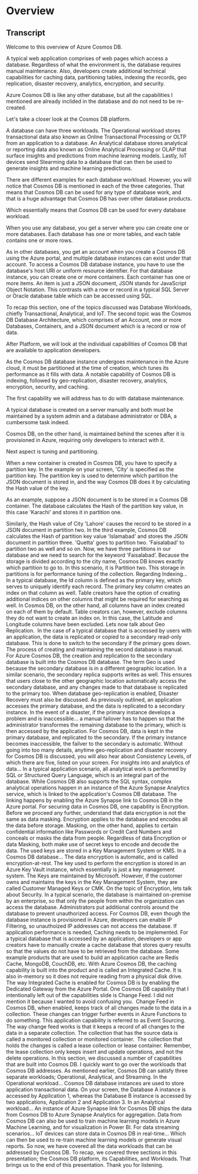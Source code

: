 # Overview

## Transcript

Welcome to this overview of Azure Cosmos DB.

A typical web application comprises of web pages which access a database. Regardless of what the environment is, the database requires manual maintenance. Also, developers create additional technical capabilities for caching data, partitioning tables, indexing the records, geo replication, disaster recovery, analytics, encryption, and security.

Azure Cosmos DB is like any other database, but all the capabilities I mentioned are already inclided in the database and do not need to be re-created.  

Let's take a closer look at the Cosmos DB platform. 

A database can have three workloads.
The Operational workload stores transactional data also known as Online Transactional Processing or OLTP from an application to a database.
An Analytical database stores analytical or reporting data also known as Online Analytical Processing or OLAP that surface insights and predictions from machine learning models.
Lastly, IoT devices send Stearming data to a database that can then be used to generate insights and machine learning predictions.

There are different examples for each database workload. However, you will notice that Cosmos DB is mentioned in each of the three categories. That means that Cosmos DB can be used for any type of database work, and that is a huge advantage that Cosmos DB has over other database products.

Which essentially means that Cosmos DB can be used for every database workload.

When you use any database, you get a server where you can create one or more databases.
Each database has one or more tables, and each table contains one or more rows.

As in other databases, you get an account when you create a Cosmos DB using the Azure portal, and multiple database instances can exist under that account.
To access a Cosmos DB database instance, you have to use the database's host URI or uniform resource identifier.
For that database instance, you can create one or more containers.
Each container has one or more items. An item is just a JSON document, JSON stands for JavaScript Object Notation. This contrasts with a row or record in a typical SQL Server or Oracle database table which can be accessed using SQL.

To recap this section, one of the topics discussed was Database Workloads, chiefly Transactional, Analytical, and IoT.
The second topic was the Cosmos DB Database Architecture, which comprises of an Account, one or more Databases, Containers, and a JSON document which is a record or row of data.

After Platform, we will look at the individual capabilities of Cosmos DB that are available to application developers.

As the Cosmos DB database instance undergoes maintenance in the Azure cloud, it must be partitioned at the time of creation, which tunes its performance as it fills with data. A notable capability of Cosmos DB is indexing, followed by geo-replication, disaster recovery, analytics, encryption, security, and caching.

The first capability we will address has to do with database maintenance.

A typical database is created on a server manually and both must be maintained by a system admin and a database administrator or DBA, a cumbersome task indeed.

Cosmos DB, on the other hand, is maintained behind the scenes after it is provisioned in Azure, requiring only developers to interact with it.

Next aspect is tuning and partitioning.

When a new container is created in Cosmos DB, you have to specify a partition key. In the example on your screen, 'City' is specified as the partition key. The partition key is used to determine which partition the JSON document is stored in, and the way Cosmos DB does it by calculating the Hash value of the key.

As an example, suppose a JSON document is to be stored in a Cosmos DB container. The database calculates the Hash of the partition key value, in this case 'Karachi' and stores it in partition one. 

Similarly, the Hash value of City 'Lahore' causes the record to be stored in a JSON document in partition two.
In the third example, Cosmos DB calculates the Hash of partition key value 'Islamabad' and stores the JSON document in partition three.
'Quetta' goes to partition two.
'Faisalabad' to partition two as well and so on.
Now, we have three partitions in our database and we need to search for the keyword 'Faisalabad'. Because the storage is divided according to the city name, Cosmos DB knows exactly which partition to go to. In this scenario, it is Partition two. This storage in partitions is for performance tuning of the collection.
Regarding Indexing...
In a typical database, the Id column is defined as the primary key, which serves to uniquely identify each record. The primary key column creates an index on that column as well. Table creators have the option of creating additional indices on other columns that might be required for searching as well.
In Cosmos DB, on the other hand, all columns have an index created on each of them by default.
Table creators can, however, exclude columns they do not want to create an index on. In this case, the Latitude and Longitude columns have been excluded.
Lets now talk about Geo Replication. 
In the case of a typical database that is accessed by users with an application, the data is replicated or copied to a secondary read-only database. This is done to switch to the secondary if the primary goes down. The process of creating and maintaining the second database is manual.
For Azure Cosmos DB, the creation and replication to the secondary database is built into the Cosmos DB database. The term Geo is used because the secondary database is in a different geographic location.
In a similar scenario, the secondary replica supports writes as well. This ensures that users close to the other geographic location automatically access the secondary database, and any changes made to that database is replicated to the primary too.
When database geo-replication is enabled, Disaster Recovery must also be discussed.
As previously outlined, an application accesses the primary database, and the data is replicated to a secondary instance.
In the event of a disaster, if the primary instance develops a problem and is inaccessible...
a manual failover has to happen so that the administrator transformes the remaining database to the primary, which is then accessed by the application.
For Cosmos DB, data is kept in the primary database, and replicated to the secondary.
If the primary instance becomes inaccessible, the failver to the secondary is automatic.
Without going into too many details, anytime geo-replication and disaster recovery for Cosmos DB is discussed, you will also hear about Consistency Levels, of which there are five, listed on your screen.
For insights into and analytics of data...
In a typical application scenario, all analytical work is performed by SQL or Structured Query Language, which is an integral part of the database.
While Cosmos DB also supports the SQL syntax, complex analytical operations happen in an instance of the Azure Synapse Analytics service, which is linked to the application's Cosmos DB database. The linking happens by enabling the Azure Synapse link to Cosmos DB in the Azure portal.
For securing data in Cosmos DB, one capability is Encryption.
Before we proceed any further, understand that data encryption is not the same as data masking.
Encryption applies to the database and encodes all the data before storage.
Masking, on the other hand, applies to certain confidential information like Passwords or Credit Card Numbers and conceals or masks the data from people.
Regardless of data Encryption or data Masking, both make use of secret keys to encode and decode the data. The used keys are stored in a Key Management System or KMS.
In a Cosmos DB database...
The data encryption is automatic, and is called encryption-at-rest. The key used to perform the encryption is stored in an Azure Key Vault instance, which essentially is just a key management system.
The Keys are maintained by Microsoft.
However, if the customer owns and maintains the keys in the Key Management System, they are called Customer Managed Keys or CMK.
On the topic of Encryption, lets talk about Security.
In a typical scenario, the database is maintained on-premise by an enterprise, so that only the people from within the organization can access the database. Administrators put additional controls around the database to prevent unauthorized access.
For Cosmos DB, even though the database instance is provisioned in Azure, developers can enable IP Filtering, so unauthoized IP addresses can not access the database.
If application performance is needed, Caching needs to be implemented.
For a typical database that is accessed by an application, developers or app creators have to manually create a cache database that stores query results so that the values do not have to be retrieved from the database.
Some example products that are used to build an application cache are Redis Cache, MongoDB, CouchDB, etc.
With Azure Cosmos DB, the caching capability is built into the product and is called an Integrated Cache. It is also in-memory so it does not require reading from a physical disk drive.
The way Integrated Cache is enabled for Cosmos DB is by enabling the Dedicated Gateway from the Azure Portal.
One Cosmos DB capability that I intentionally left out of the capabilities slide is Change Feed. I did not mention it because I wanted to avoid confusing you. 
Change Feed in Cosmos DB, when enabled, keeps track of all changes made to the data in a collection.
These changes can trigger further events in Azure Functions to do something.
This application capability is referred to as Event Sourcing.
The way change feed works is that it keeps a record of all changes to the data in a separate collection.
The collection that has the source data is called a monitored collection or monitored container. 
The collection that holds the changes is called a lease collection or lease container.
Remember, the lease collection only keeps insert and update operations, and not the delete operations.
In this section, we discussed a number of capabilities that are built into Cosmos DB.
I quickly want to go over the workloads that Cosmos DB addresses.
As mentioned earlier, Cosmos DB can satisfy three separate workloads; Operational, Analytical, and Streaming.
In the Operational workload...
Cosmos DB database instances are used to store application transactional data.
On your screen, the Database A instance is accessed by Application 1, whereas the Database B instance is accessed by two applications, Application 2 and Application 3.
In an Analytical workload...
An instance of Azure Synapse link for Cosmos DB ships the data from Cosmos DB to Azure Synapse Analytics for aggregation.
Data from Cosmos DB can also be used to train machine learning models in Azure Machine Learning, and for visualization in Power BI.
For data streaming scenarios...
IoT devices can store data in Cosmos DB in real-time...
Which can then be used to re-train machine learning models or generate visual reports.
So now, we have covered all the data workloads that can be addressed by Cosmos DB.
To recap, we covered three sections in this presentation; the Cosmos DB platform, its Capabilities, and Workloads.
That brings us to the end of this presentation. Thank you for listening.
